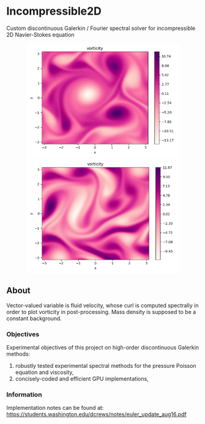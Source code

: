 # Incompressible2D
Custom discontinuous Galerkin / Fourier spectral solver for incompressible 2D Navier-Stokes equation

<p align="center">
<img src="https://raw.githubusercontent.com/crewsdw/Incompressible2D/master/images/k234_rs126/vorticity_viscosity1em2.png" width="400" />
<img src="https://raw.githubusercontent.com/crewsdw/Incompressible2D/master/images/k1234_rs126/viscosity1em2.png" width="400" />
</p>

## About
Vector-valued variable is fluid velocity, whose curl is computed spectrally in order to plot vorticity in post-processing.
Mass density is supposed to be a constant background.

### Objectives
Experimental objectives of this project on high-order discontinuous Galerkin methods:
1) robustly tested experimental spectral methods for the pressure Poisson equation and viscosity,
2) concisely-coded and efficient GPU implementations,

### Information
Implementation notes can be found at: https://students.washington.edu/dcrews/notes/euler_update_aug16.pdf
